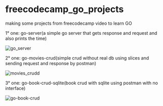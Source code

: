 # freecodecamp_go_projects
making some projects from freecodecamp video to learn GO

1° one: go-server(a simple go server that gets response and request and also prints the time)

![go_server](https://user-images.githubusercontent.com/76619871/169530393-710948b3-1ee5-48aa-93e4-8fe18e76dd68.png)

2° one: go-movies-crud(simple crud without real db using slices and sending request and response by postman)


![movies_crudd](https://user-images.githubusercontent.com/76619871/169584467-f41f1751-d5c2-4c70-9760-d420076656dd.png)

3° one: go-book-crud-sqlite(book crud with sqlite using postman with no interface)

![go-book-crud](https://user-images.githubusercontent.com/76619871/171659785-fe95c317-4838-4a8f-bde8-715cfeba7ad6.png)
